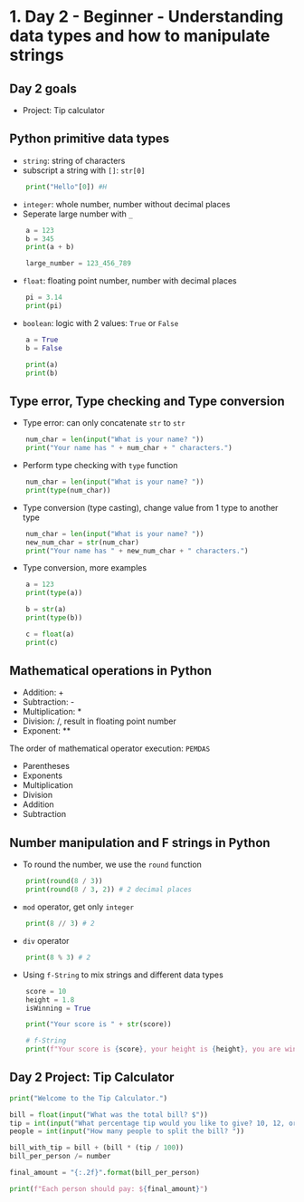 # 1. Day 2 - Beginner - Understanding data types and how to manipulate strings

## Day 2 goals

- Project: Tip calculator

## Python primitive data types

- `string`: string of characters
- subscript a string with `[]`: `str[0]`

```py
    print("Hello"[0]) #H
```

- `integer`: whole number, number without decimal places
- Seperate large number with `_`

```py
    a = 123
    b = 345
    print(a + b)

    large_number = 123_456_789
```

- `float`: floating point number, number with decimal places

```py
    pi = 3.14
    print(pi)
```

- `boolean`: logic with 2 values: `True` or `False`

```py
    a = True
    b = False 

    print(a)
    print(b)
```

## Type error, Type checking and Type conversion

- Type error: can only concatenate `str` to `str`

```py
    num_char = len(input("What is your name? "))
    print("Your name has " + num_char + " characters.")
```

- Perform type checking with `type` function

```py
    num_char = len(input("What is your name? "))
    print(type(num_char))
```

- Type conversion (type casting), change value from 1 type to another type

```py
    num_char = len(input("What is your name? "))
    new_num_char = str(num_char)
    print("Your name has " + new_num_char + " characters.")
```

- Type conversion, more examples

```py
    a = 123
    print(type(a))

    b = str(a)
    print(type(b))

    c = float(a)
    print(c)
```

## Mathematical operations in Python

- Addition: +
- Subtraction: -
- Multiplication: *
- Division: /, result in floating point number
- Exponent: **

The order of mathematical operator execution: `PEMDAS`

- Parentheses
- Exponents
- Multiplication
- Division
- Addition
- Subtraction

## Number manipulation and F strings in Python

- To round the number, we use the `round` function

```py
    print(round(8 / 3))
    print(round(8 / 3, 2)) # 2 decimal places
```

- `mod` operator, get only `integer`

```py
    print(8 // 3) # 2
```

- `div` operator

```py
    print(8 % 3) # 2
```

- Using `f-String` to mix strings and different data types

```py
    score = 10
    height = 1.8
    isWinning = True

    print("Your score is " + str(score))

    # f-String
    print(f"Your score is {score}, your height is {height}, you are winning is {isWinning}")
```

## Day 2 Project: Tip Calculator

```py
print("Welcome to the Tip Calculator.")

bill = float(input("What was the total bill? $"))
tip = int(input("What percentage tip would you like to give? 10, 12, or 15? "))
people = int(input("How many people to split the bill? "))

bill_with_tip = bill + (bill * (tip / 100))
bill_per_person /= number

final_amount = "{:.2f}".format(bill_per_person)

print(f"Each person should pay: ${final_amount}")
```
